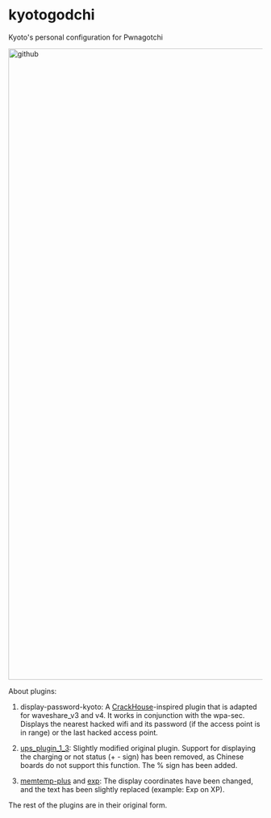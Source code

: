 # kyotogodchi
Kyoto's personal configuration for Pwnagotchi

<img width="2560" height="1252" alt="github" src="https://github.com/user-attachments/assets/9cc74b5c-25f4-43cb-8fb7-77fe53a8aa73" />


About plugins:

1. display-password-kyoto: A [CrackHouse](https://github.com/V0r-T3x/pwnagotchi_LCD_colorized_darkmode/blob/b5792224f1c17b6f14e2acac1e28470cdd424983/files/crack_house.py)-inspired plugin that is adapted for waveshare_v3 and v4. It works in conjunction with the wpa-sec. Displays the nearest hacked wifi and its password (if the access point is in range) or the last hacked access point.

2. [ups_plugin_1_3](https://github.com/PhreakBoutique/UPSLite_Plugin_1_3/blob/main/upslite_plugin_1_3.py): Slightly modified original plugin. Support for displaying the charging or not status (+ - sign) has been removed, as Chinese boards do not support this function. The % sign has been added.

3. [memtemp-plus](https://github.com/crahan/pwnagotchi-plugins/blob/main/memtemp-plus.py) and [exp](https://github.com/GaelicThunder/Experience-Plugin-Pwnagotchi/blob/master/exp.py): The display coordinates have been changed, and the text has been slightly replaced (example: Exp on XP).

The rest of the plugins are in their original form.

